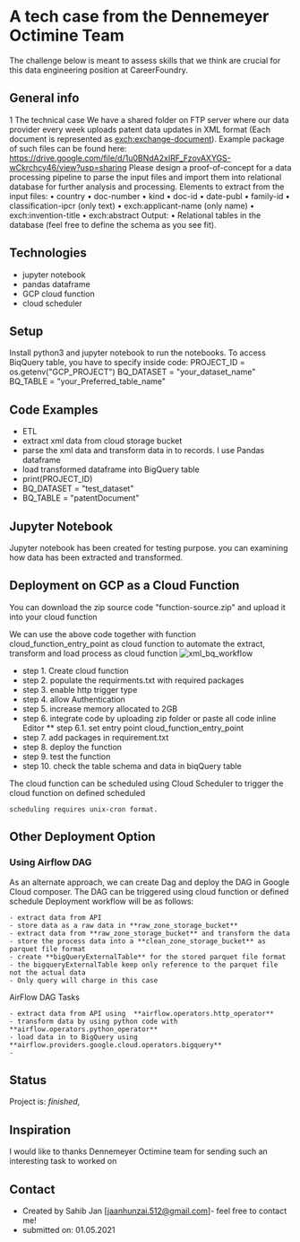 # A tech case from the Dennemeyer Octimine Team


The challenge below is meant to assess skills that we think are crucial for this data engineering position at CareerFoundry.

## General info
1 The technical case
We have a shared folder on FTP server where our data provider every week uploads patent data
updates in XML format (Each document is represented as <exch:exchange-document>).
Example package of such files can be found here:
https://drive.google.com/file/d/1u0BNdA2xIRF_FzovAXYGS-wCkrchcy46/view?usp=sharing
Please design a proof-of-concept for a data processing pipeline to parse the input files and
import them into relational database for further analysis and processing.
Elements to extract from the input files:
• country
• doc-number
• kind
• doc-id
• date-publ
• family-id
• classification-ipcr (only text)
• exch:applicant-name (only name)
• exch:invention-title
• exch:abstract
Output:
• Relational tables in the database (feel free to define the schema as you see fit).

## Technologies
* jupyter notebook
* pandas dataframe
* GCP cloud function 
* cloud scheduler 

## Setup
Install python3 and jupyter notebook to run the notebooks. To access BiqQuery table, you have to specify inside code: 
    PROJECT_ID = os.getenv("GCP_PROJECT")
    BQ_DATASET = "your_dataset_name"
    BQ_TABLE = "your_Preferred_table_name"


## Code Examples
- ETL 
- extract xml data from cloud storage bucket
- parse the xml data and transform data in to records. I use Pandas dataframe  
- load transformed dataframe into BigQuery table 
- print(PROJECT_ID)
- BQ_DATASET = "test_dataset"
- BQ_TABLE = "patentDocument"

## Jupyter Notebook
Jupyter notebook has been created for testing purpose. you can examining how data has been extracted and transformed. 

## Deployment on GCP as a Cloud Function 
You can download the zip source code "function-source.zip" and upload it into your cloud function 

We can use the above code together with function cloud_function_entry_point as cloud function to automate the extract, transform and load process as cloud function
![xml_bq_workflow](https://user-images.githubusercontent.com/11519103/116811736-1ea5a080-ab4b-11eb-8878-4c262f42cafa.jpg)


* step 1. Create cloud function
* step 2. populate the requirments.txt with required packages
* step 3. enable http trigger type
* step 4. allow Authentication
* step 5. increase memory allocated to 2GB
* step 6. integrate code by uploading zip folder or paste all code inline Editor
** step 6.1. set entry point cloud_function_entry_point
* step 7. add packages in requirement.txt
* step 8. deploy the function
* step 9. test the function
* step 10. check the table schema and data in biqQuery table

The cloud function can be scheduled using Cloud Scheduler to trigger the cloud function on defined scheduled

    scheduling requires unix-cron format.
    
##  Other Deployment Option

### Using Airflow DAG

As an alternate approach, we can create Dag and deploy the DAG in Google Cloud composer. The DAG can be triggered using cloud function or defined schedule
Deployment workflow will be as follows:

    - extract data from API
    - store data as a raw data in **raw_zone_storage_bucket**
    - extract data from **raw_zone_storage_bucket** and transform the data
    - store the process data into a **clean_zone_storage_bucket** as parquet file format
    - create **bigQueryExternalTable** for the stored parquet file format
    - the bigqueryExternalTable keep only reference to the parquet file not the actual data
    - Only query will charge in this case

AirFlow DAG Tasks

    - extract data from API using  **airflow.operators.http_operator**
    - transform data by using python code with  **airflow.operators.python_operator**
    - load data in to BigQuery using **airflow.providers.google.cloud.operators.bigquery**
    - 
## Status
Project is: _finished_, 

## Inspiration
I would like to thanks Dennemeyer Octimine team for sending such an interesting task to worked on

## Contact
* Created by Sahib Jan [jaanhunzai.512@gmail.com]- feel free to contact me!
* submitted on: 01.05.2021
